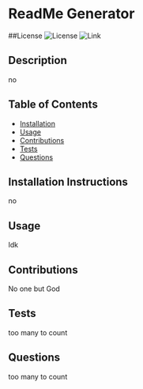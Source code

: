 
  # ReadMe Generator
  
  ##License 
  ![License](https://img.shields.io/badge/License-MIT-blue.svg)
  ![Link](https://opensource.org/licenses/MIT)

  ## Description 
  no

  ## Table of Contents 
      
  * [Installation](#installation)
  * [Usage](#usage)
  * [Contributions](#contributions)
  * [Tests](#tests)
  * [Questions](#questions)
      
  ## Installation Instructions
  no

  ## Usage
  Idk

  ## Contributions
  No one but God

  ## Tests
  too many to count

  ## Questions
   too many to count